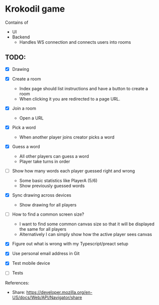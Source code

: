 # Krokodil game

Contains of

* UI 
* Backend 
   * Handles WS connection and connects users into rooms
   
   
## TODO:

* [x] Drawing
* [x] Create a room
    * Index page should list instructions and have a button to create a room
    * When clicking it you are redirected to a page URL.
* [x] Join a room
    * Open a URL
* [x] Pick a word 
    * When another player joins creator picks a word
* [x] Guess a word
    * All other players can guess a word
    * Player take turns in order
* [ ] Show how many words each player guessed right and wrong
    * Some basic statistics like PlayerA (5/6)
    * Show previously guessed words
* [x] Sync drawing across devices
    * Show drawing for all players 
* [ ] How to find a common screen size?
    * I want to find some common canvas size so that it will be displayed the same for all players
    * Alternatively I can simply show how the active player sees canvas
* [x] Figure out what is wrong with my Typescript/preact setup
* [x] Use personal email address in Git
* [x] Test mobile device
* [ ] Tests


References:

* Share: https://developer.mozilla.org/en-US/docs/Web/API/Navigator/share
